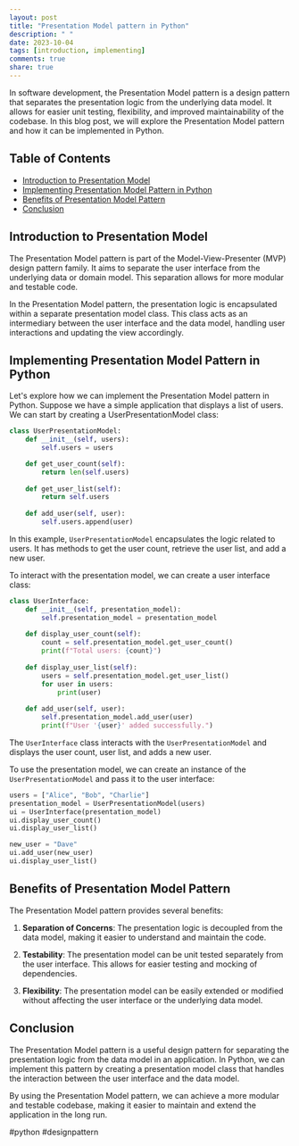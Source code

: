 ```yaml
---
layout: post
title: "Presentation Model pattern in Python"
description: " "
date: 2023-10-04
tags: [introduction, implementing]
comments: true
share: true
---
```


In software development, the Presentation Model pattern is a design pattern that separates the presentation logic from the underlying data model. It allows for easier unit testing, flexibility, and improved maintainability of the codebase. In this blog post, we will explore the Presentation Model pattern and how it can be implemented in Python.

## Table of Contents
- [Introduction to Presentation Model](#introduction-to-presentation-model)
- [Implementing Presentation Model Pattern in Python](#implementing-presentation-model-pattern-in-python)
- [Benefits of Presentation Model Pattern](#benefits-of-presentation-model-pattern)
- [Conclusion](#conclusion)

## Introduction to Presentation Model

The Presentation Model pattern is part of the Model-View-Presenter (MVP) design pattern family. It aims to separate the user interface from the underlying data or domain model. This separation allows for more modular and testable code.

In the Presentation Model pattern, the presentation logic is encapsulated within a separate presentation model class. This class acts as an intermediary between the user interface and the data model, handling user interactions and updating the view accordingly.

## Implementing Presentation Model Pattern in Python

Let's explore how we can implement the Presentation Model pattern in Python. Suppose we have a simple application that displays a list of users. We can start by creating a UserPresentationModel class:

```python
class UserPresentationModel:
    def __init__(self, users):
        self.users = users

    def get_user_count(self):
        return len(self.users)
    
    def get_user_list(self):
        return self.users
    
    def add_user(self, user):
        self.users.append(user)
```

In this example, `UserPresentationModel` encapsulates the logic related to users. It has methods to get the user count, retrieve the user list, and add a new user.

To interact with the presentation model, we can create a user interface class:

```python
class UserInterface:
    def __init__(self, presentation_model):
        self.presentation_model = presentation_model
    
    def display_user_count(self):
        count = self.presentation_model.get_user_count()
        print(f"Total users: {count}")
    
    def display_user_list(self):
        users = self.presentation_model.get_user_list()
        for user in users:
            print(user)
    
    def add_user(self, user):
        self.presentation_model.add_user(user)
        print(f"User '{user}' added successfully.")
```

The `UserInterface` class interacts with the `UserPresentationModel` and displays the user count, user list, and adds a new user.

To use the presentation model, we can create an instance of the `UserPresentationModel` and pass it to the user interface:

```python
users = ["Alice", "Bob", "Charlie"]
presentation_model = UserPresentationModel(users)
ui = UserInterface(presentation_model)
ui.display_user_count()
ui.display_user_list()

new_user = "Dave"
ui.add_user(new_user)
ui.display_user_list()
```

## Benefits of Presentation Model Pattern

The Presentation Model pattern provides several benefits:

1. **Separation of Concerns**: The presentation logic is decoupled from the data model, making it easier to understand and maintain the code.

2. **Testability**: The presentation model can be unit tested separately from the user interface. This allows for easier testing and mocking of dependencies.

3. **Flexibility**: The presentation model can be easily extended or modified without affecting the user interface or the underlying data model.

## Conclusion

The Presentation Model pattern is a useful design pattern for separating the presentation logic from the data model in an application. In Python, we can implement this pattern by creating a presentation model class that handles the interaction between the user interface and the data model.

By using the Presentation Model pattern, we can achieve a more modular and testable codebase, making it easier to maintain and extend the application in the long run.

#python #designpattern